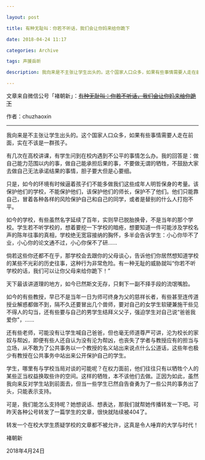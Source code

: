```yaml
---

layout: post

title: 有种无耻叫：你若不听话，我们会让你妈来给你跪下

date: 2018-04-24 11:17

categories: Archive

tags: 声援岳昕

description: 我向来是不主张让学生出头的。这个国家人口众多，如果有些事情需要人走在前面，实在不该是一群孩子。

---
```


文章来自微信公号「褚朝新」：~~[有种无耻叫：你若不听话，我们会让你妈来给你跪下]()~~

作者：chuzhaoxin

---


我向来是不主张让学生出头的。这个国家人口众多，如果有些事情需要人走在前面，实在不该是一群孩子。

有几次在高校讲课，有学生问到在校内遇到不公平的事情怎么办。我的回答是：做自己能力范围以内的事，做自己能承担后果的事，不要做无谓的牺牲，不鼓励大家去做自己无法承诺结果的事情，胆子要大但是心要细。

只是，如今的环境有时候逼着孩子们不能多做我们这些成年人明哲保身的考量。该保护他们的学校，不能保护他们，该保护他们的师长，保护不了他们。他们只能靠自己，冒着各种各样的风险保护自己和自己的同学，或者是替别的什么人打抱不平。

如今的学校，有些虽然名字延续了百年，实则早已脱胎换骨，不是当年的那个学校。学生若不听学校的，想着要挖一下学校的暗疮，想要知道一件可能涉及学校名声的陈年往事的真相，学校绝无宽容接纳的胸怀，多半会告诉学生：小心你毕不了业，小心你的论文通不过，小心你保不了研......

倘若这些你还都不在乎，那学校会去跟你的父母谈心，告诉他们你居然想知道学校的某些不光彩的历史往事，这种行为非常危险。有一种无耻的威胁就叫“你若不听学校的话，我们可以让你父母来给你跪下！”

天下最该讲道理的地方，如今已然斯文无存，只剩下一副不择手段的流氓嘴脸。

如今的有些教授，早已不是当年一日为师可终身为父的慈祥长者，有些甚至连传道授业解惑都做不到，隔不久还要冒出几个兽师，要对自己的女学生软硬兼施干些见不得人的勾当，还有些要与自己的男学生结拜义父子，强迫学生对自己说“爸爸我爱你"，......

还有些老师，可能没有让学生喊自己爸爸，但也毫无师道尊严可讲，沦为校长的家奴与帮凶，即便有些人还自认为没有沦为帮凶，也丧失了学者与教授应有的担当与立场，从不敢为了公共事务以一个教授的名义站出来说点什么公道话，这些年也极少有教授在公共事务中站出来公开保护自己的学生。

学生，哪里有与学校当局对谈的可能呢？在权力面前，他们往往只有以牺牲个人的某些正当权益换取些许的空间。这样的牺牲，本不该他们去做。正因为如此，虽然我向来反对学生站到前面去，但当一些学生已然自告奋勇为了一些公共的事务出了头，只能表示支持。

可是，我们能怎么支持呢？她想说话、想表达，那我们就帮她传播转发一下吧。可昨天各种公号转发了一篇学生的文章，很快就陆续被404了。

转发一个在校大学生质疑学校的文章都不被允许，这真是令人唾弃的大学与时代！

褚朝新

2018年4月24日
